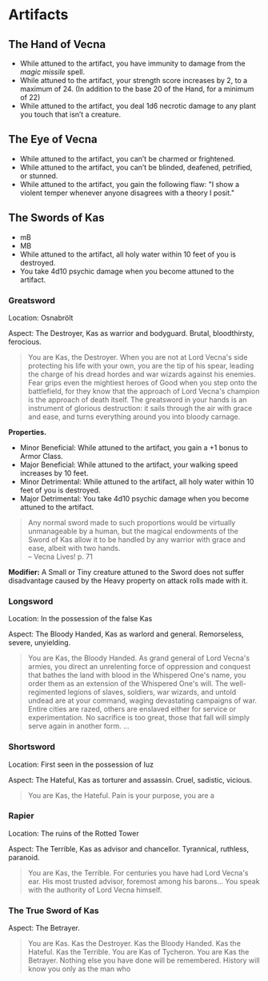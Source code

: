 # Artifacts

## The Hand of Vecna

- While attuned to the artifact, you have immunity to damage from the *magic missile* spell.
- While attuned to the artifact, your strength score increases by 2, to a maximum of 24. (In addition to the base 20 of the Hand, for a minimum of 22)
- While attuned to the artifact, you deal 1d6 necrotic damage to any plant you touch that isn’t a creature.

## The Eye of Vecna

- While attuned to the artifact, you can’t be charmed or frightened.
- While attuned to the artifact, you can’t be blinded, deafened, petrified, or stunned.
- While attuned to the artifact, you gain the following flaw: "I show a violent temper whenever anyone disagrees with a theory I posit."

## The Swords of Kas

- mB
- MB
- While attuned to the artifact, all holy water within 10 feet of you is destroyed.
- You take 4d10 psychic damage when you become attuned to the artifact.



### Greatsword
Location: Osnabrölt  

Aspect: The Destroyer, Kas as warrior and bodyguard. Brutal, bloodthirsty, ferocious.  

> You are Kas, the Destroyer. When you are not at Lord Vecna's side protecting his life with your own, you are the tip of his spear, leading the charge of his dread hordes and war wizards against his enemies. Fear grips even the mightiest heroes of Good when you step onto the battlefield, for they know that the approach of Lord Vecna's champion is the approach of death itself. The greatsword in your hands is an instrument of glorious destruction: it sails through the air with grace and ease, and turns everything around you into bloody carnage.  
> 


**Properties.**

- Minor Beneficial: While attuned to the artifact, you gain a +1 bonus to Armor Class.
- Major Beneficial: While attuned to the artifact, your walking speed increases by 10 feet.
- Minor Detrimental: While attuned to the artifact, all holy water within 10 feet of you is destroyed.
- Major Detrimental: You take 4d10 psychic damage when you become attuned to the artifact.

> Any normal sword made to such proportions would be virtually unmanageable by a human, but the magical endowments of the Sword of Kas allow it to be handled by any warrior with grace and ease, albeit with two hands.  
>  – Vecna Lives! p. 71

**Modifier:** A Small or Tiny creature attuned to the Sword does not suffer disadvantage caused by the Heavy property on attack rolls made with it.  

### Longsword
Location: In the possession of the false Kas  

Aspect: The Bloody Handed, Kas as warlord and general. Remorseless, severe, unyielding.  

> You are Kas, the Bloody Handed. As grand general of Lord Vecna's armies, you direct an unrelenting force of oppression and conquest that bathes the land with blood in the Whispered One's name, you order them as an extension of the Whispered One's will. The well-regimented legions of slaves, soldiers, war wizards, and untold undead are at your command, waging devastating campaigns of war. Entire cities are razed, others are enslaved either for service or experimentation. No sacrifice is too great, those that fall will simply serve again in another form. ...  

### Shortsword
Location: First seen in the possession of Iuz  

Aspect: The Hateful, Kas as torturer and assassin. Cruel, sadistic, vicious.  

> You are Kas, the Hateful. Pain is your purpose, you are a 

### Rapier
Location: The ruins of the Rotted Tower  

Aspect: The Terrible, Kas as advisor and chancellor. Tyrannical, ruthless, paranoid.  

> You are Kas, the Terrible. For centuries you have had Lord Vecna's ear. His most trusted advisor, foremost among his barons... You speak with the authority of Lord Vecna himself. 

### The True Sword of Kas

Aspect: The Betrayer.

> You are Kas. Kas the Destroyer. Kas the Bloody Handed. Kas the Hateful. Kas the Terrible. You are Kas of Tycheron. You are Kas the Betrayer. Nothing else you have done will be remembered. History will know you only as the man who 
